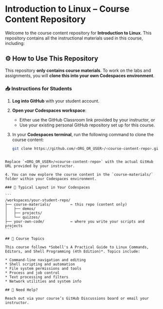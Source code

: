 # Introduction to Linux – Course Content Repository

Welcome to the course content repository for **Introduction to Linux**. This repository contains all the instructional materials used in this course, including:

## ⚙️ How to Use This Repository

This repository **only contains course materials**. To work on the labs and assignments, you will 
**clone this into your own Codespaces environment**.

### 📥 Instructions for Students

1. **Log into GitHub** with your student account.

2. **Open your Codespaces workspace**:
   - Either use the GitHub Classroom link provided by your instructor, or
   - Use your existing personal GitHub repository set up for this course.

3. In your **Codespaces terminal**, run the following command to clone the course content:

   ```bash
   git clone https://github.com/<ORG_OR_USER>/<course-content-repo>.git course-materials
````

Replace `<ORG_OR_USER>/<course-content-repo>` with the actual GitHub URL provided by your instructor.

4. You can now explore the course content in the `course-materials/` folder within your Codespaces environment.

### 📁 Typical Layout in Your Codespaces

```
/workspaces/your-student-repo/
├── course-materials/         ← this repo (content only)
│   ├── demos/
│   ├── projects/
│   └── quizzes/
├── your-own-code/            ← where you write your scripts and projects
```

## 📘 Course Topics

This course follows *Sobell's A Practical Guide to Linux Commands, Editors, and Shell Programming (4th Edition)*. Topics include:

* Command-line navigation and editing
* Shell scripting and automation
* File system permissions and tools
* Process and job control
* Text processing and filters
* Network utilities and system info

## 🙋 Need Help?

Reach out via your course’s GitHub Discussions board or email your instructor.

